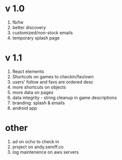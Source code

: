 # v 1.0

1. fb/tw
1. better discovery
1. customized/non-stock emails 
1. temporary splash page

# v 1.1

1. React elements
1. Shortcuts on games to checkin/fav/own
1. users' follow and favs are ordered desc
1. more shortcuts on objects
1. more data on pages
1. data integrity - string cleanup in game descriptions
1. branding: splash & emails
1. android app

# other
1. ad on ocho to check in
1. project on andy.seroff.co
1. log maintenence on aws servers